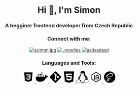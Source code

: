 <h1 align="center">Hi 👋, I'm Simon</h1>
<h3 align="center">A begginer frontend developer from Czech Republic</h3>
<!-- <p align="center"> <img src="https://komarev.com/ghpvc/?username=ssimondev&label=Views&color=lightgray&style=flat-square" alt="ssimondev"/></p> -->

<h3 align="center">Connect with me:</h3>
<p align="center">
<a href="https://instagram.com/ssimon.jpg" target="blank"><img align="center" src="https://raw.githubusercontent.com/rahuldkjain/github-profile-readme-generator/master/src/images/icons/Social/instagram.svg" alt="ssimon.jpg" height="30" width="40" /></a>
<a href="https://www.youtube.com/channel/UC3v7kZeommAiokuJX4IwGPQ" target="blank"><img align="center" src="https://raw.githubusercontent.com/rahuldkjain/github-profile-readme-generator/master/src/images/icons/Social/youtube.svg" alt="_noodles" height="30" width="40" /></a>
<a href="https://discord.gg/asdasdasd" target="blank"><img align="center" src="https://raw.githubusercontent.com/rahuldkjain/github-profile-readme-generator/master/src/images/icons/Social/discord.svg" alt="asdasdasd" height="30" width="40" /></a>
</p>

<h3 align="center">Languages and Tools:</h3>
<p align="center">
 <a href="https://www.w3schools.com/css/" target="_blank" rel="noreferrer"> <img src="images/icons/css.png" alt="css" width="40" height="40"/> </a> 
 <a href="https://www.docker.com/" target="_blank" rel="noreferrer"> <img src="images/icons/docker.png" alt="docker" width="40" height="40"/> </a> 
 <a href="https://git-scm.com/" target="_blank" rel="noreferrer"> <img src="images/icons/git.png" alt="git" width="40" height="40"/> </a> 
 <a href="https://www.w3.org/html/" target="_blank" rel="noreferrer"> <img src="images/icons/html.png" alt="html" width="40" height="40"/> </a> 
 <a href="https://www.linux.org/" target="_blank" rel="noreferrer"> <img src="images/icons/linux.png" alt="linux" width="40" height="40"/> </a> 
 <a href="https://nodejs.org" target="_blank" rel="noreferrer"> <img src="images/icons/node-js.png" alt="nodejs" width="40" height="40"/> </a> 
 <a href="https://sass-lang.com" target="_blank" rel="noreferrer"> <img src="images/icons/sass.png" alt="sass" width="40" height="40"/> </a> </p>
